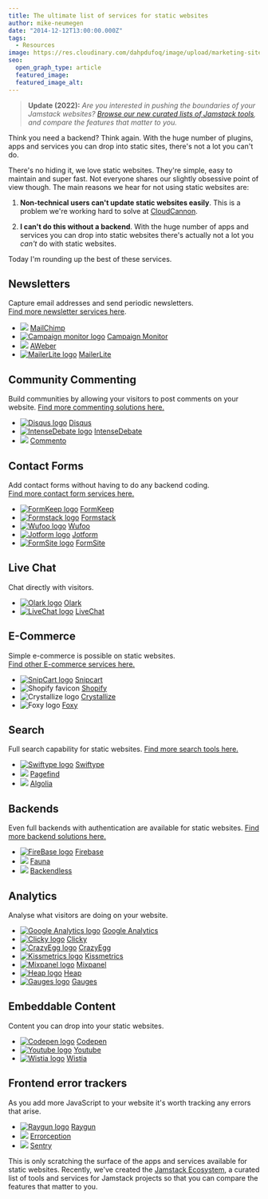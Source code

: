```yaml
---
title: The ultimate list of services for static websites
author: mike-neumegen
date: "2014-12-12T13:00:00.000Z"
tags:
  - Resources
image: https://res.cloudinary.com/dahpdufoq/image/upload/marketing-site/blog/uploads/blog-desktop-and-laptop.jpg
seo:
  open_graph_type: article
  featured_image:
  featured_image_alt:
---
```

> **Update (2022):**  *Are you interested in pushing the boundaries of your Jamstack websites? [Browse our new curated lists of Jamstack tools](https://cloudcannon.com/community/jamstack-ecosystem/), and compare the features that matter to you.*

Think you need a backend? Think again. With the huge number of plugins, apps and services you can drop into static sites, there's not a lot you can't do.

There's no hiding it, we love static websites. They're simple, easy to maintain and super fast. Not everyone shares our slightly obsessive point of view though. The main reasons we hear for not using static websites are:

1. **Non-technical users can't update static websites easily**. This is a problem we're working hard to solve at [CloudCannon](http://cloudcannon.com).

2. **I can't do this without a backend**. With the huge number of apps and services you can drop into static websites there's actually not a lot you *can't* do with static websites.

Today I'm rounding up the best of these services.

<div class="t-posts__content-roundup-boxes"><h2>Newsletters</h2><p>Capture email addresses and send periodic newsletters.<br /><a href="https://cloudcannon.com/community/jamstack-ecosystem/newsletters/">Find more newsletter services here</a>.</p><ul><li><img src="https://res.cloudinary.com/dahpdufoq/image/upload/marketing-site/community/assets/ecosystem/newsletter/mailchimp-fav.jpg" /> <a href="http://mailchimp.com">MailChimp</a></li><li><a href="https://www.campaignmonitor.com/"><img alt="Campaign monitor logo" src="https://res.cloudinary.com/dahpdufoq/image/upload/marketing-site/community/assets/ecosystem/newsletter/cmonitor-fav.jpg" /></a> <a target="_blank" rel="noopener" href="https://www.campaignmonitor.com/">Campaign Monitor</a></li><li><img src="https://res.cloudinary.com/dahpdufoq/image/upload/marketing-site/community/assets/ecosystem/newsletter/aweber-fav.jpg" /> <a target="_blank" rel="noopener" href="https://www.aweber.com/email-newsletters.htm">AWeber</a></li><li><a href="https://www.mailerlite.com"><img alt="MailerLite logo" src="https://res.cloudinary.com/dahpdufoq/image/upload/marketing-site/community/assets/ecosystem/newsletter/mailerlite-fav.jpg" /></a> <a href="https://www.mailerlite.com">MailerLite</a></li></ul><h2> </h2><h2>Community Commenting</h2><p>Build communities by allowing your visitors to post comments on your website. <a href="https://cloudcannon.com/community/jamstack-ecosystem/commenting/">Find more commenting solutions here.</a></p><ul><li><a href="https://disqus.com"><img alt="Disqus logo" src="https://res.cloudinary.com/dahpdufoq/image/upload/marketing-site/community/assets/ecosystem/commenting/disqus-fav.jpg" /></a> <a href="https://disqus.com">Disqus</a></li><li><a href="http://intensedebate.com/"><img alt="IntenseDebate logo" src="https://res.cloudinary.com/dahpdufoq/image/upload/marketing-site/community/assets/ecosystem/commenting/intense-fav.jpg" /></a> <a href="http://intensedebate.com/">IntenseDebate</a></li><li><img src="https://res.cloudinary.com/dahpdufoq/image/upload/marketing-site/community/assets/ecosystem/commenting/commento-fav.jpg" /> <a target="_blank" rel="noopener" href="https://commento.io/">Commento</a></li></ul><h2> </h2><h2>Contact Forms</h2><p>Add contact forms without having to do any backend coding.<br /><a href="https://cloudcannon.com/community/jamstack-ecosystem/contact-forms/">Find more contact form services here.</a></p><ul><li><a href="https://formkeep.com/"><img alt="FormKeep logo" src="https://res.cloudinary.com/dahpdufoq/image/upload/marketing-site/community/assets/ecosystem/contact-form/formkeep-fav.jpg" /></a> <a href="https://formkeep.com/">FormKeep</a></li><li><a href="https://www.formstack.com/"><img alt="Formstack logo" src="https://res.cloudinary.com/dahpdufoq/image/upload/marketing-site/community/assets/ecosystem/contact-form/formstack-fav.jpg" /></a> <a href="https://www.formstack.com/">Formstack</a></li><li><a href="http://www.wufoo.com/"><img alt="Wufoo logo" src="https://res.cloudinary.com/dahpdufoq/image/upload/marketing-site/community/assets/ecosystem/contact-form/wufoo-fav.jpg" /></a> <a href="http://www.wufoo.com/">Wufoo</a></li><li><a href="http://www.jotform.com/"><img alt="Jotform logo" src="https://res.cloudinary.com/dahpdufoq/image/upload/marketing-site/community/assets/ecosystem/contact-form/jotform-fav.jpg" /></a> <a href="http://www.jotform.com/">Jotform</a></li><li><a href="https://www.formsite.com/"><img alt="FormSite logo" src="https://res.cloudinary.com/dahpdufoq/image/upload/marketing-site/community/assets/ecosystem/contact-form/formsite-fav.jpg" /></a> <a href="https://www.formsite.com/">FormSite</a></li></ul><h2> </h2><h2>Live Chat</h2><p>Chat directly with visitors.</p><ul><li><a href="https://www.olark.com/"><img alt="Olark logo" src="https://res.cloudinary.com/dahpdufoq/image/upload/marketing-site/Group.jpg" /></a> <a href="https://www.olark.com/">Olark</a></li><li><a href="http://www.livechatinc.com/"><img alt="LiveChat logo" src="https://res.cloudinary.com/dahpdufoq/image/upload/marketing-site/Livechat_fsvicon.jpg" /></a> <a href="http://www.livechatinc.com/">LiveChat</a></li></ul><h2> </h2><h2>E-Commerce</h2><p>Simple e-commerce is possible on static websites.<br /><a href="https://cloudcannon.com/community/jamstack-ecosystem/ecommerce/">Find other E-commerce services here.</a></p><ul><li><a href="http://snipcart.com"><img alt="SnipCart logo" src="https://res.cloudinary.com/dahpdufoq/image/upload/marketing-site/community/assets/ecosystem/ecommerce/snipcart-fav.jpg" /></a> <a href="http://snipcart.com">Snipcart</a></li><li><img src="https://res.cloudinary.com/dahpdufoq/image/upload/marketing-site/community/assets/ecosystem/ecommerce/shopify-fav.jpg" alt="Shopify favicon" /> <a target="_blank" rel="noopener" href="https://www.shopify.com/plus/solutions/headless-commerce">Shopify</a></li><li><img src="https://res.cloudinary.com/dahpdufoq/image/upload/marketing-site/community/assets/ecosystem/ecommerce/crystallize-fav.jpg" alt="Crystallize logo" /> <a target="_blank" rel="noopener" href="https://crystallize.com/">Crystallize</a></li><li><img src="https://res.cloudinary.com/dahpdufoq/image/upload/marketing-site/community/assets/ecosystem/ecommerce/foxy-fav.jpg" alt="Foxy logo" /> <a target="_blank" rel="noopener" href="https://foxy.io/">Foxy</a></li></ul><h2> </h2><h2>Search</h2><p>Full search capability for static websites. <a href="https://cloudcannon.com/community/jamstack-ecosystem/search/">Find more search tools here.</a></p><ul><li><a href="https://swiftype.com/"><img alt="Swiftype logo" src="https://res.cloudinary.com/dahpdufoq/image/upload/marketing-site/community/assets/ecosystem/search/swifttype-fav.jpg" /></a> <a href="https://swiftype.com/">Swiftype</a></li><li><img src="https://res.cloudinary.com/dahpdufoq/image/upload/marketing-site/Pagefind_1.jpg" /> <a target="_blank" rel="noopener" href="https://pagefind.app/">Pagefind</a></li><li><img src="https://res.cloudinary.com/dahpdufoq/image/upload/marketing-site/community/assets/ecosystem/search/algolia-fav.jpg" /> <a target="_blank" rel="noopener" href="https://www.algolia.com/">Algolia</a></li></ul> <h2>Backends</h2><p>Even full backends with authentication are available for static websites. <a href="https://cloudcannon.com/community/jamstack-ecosystem/backends/">Find more backend solutions here.</a></p><ul><li><a href="https://www.firebase.com/"><img alt="FireBase logo" src="https://res.cloudinary.com/dahpdufoq/image/upload/marketing-site/community/assets/ecosystem/backends/firebase-fav.jpg" /></a> <a href="https://www.firebase.com/">Firebase</a></li><li><img src="https://res.cloudinary.com/dahpdufoq/image/upload/marketing-site/community/assets/ecosystem/backends/fauna-fav.jpg" /> <a target="_blank" rel="noopener" href="https://fauna.com/">Fauna</a></li><li><img src="https://res.cloudinary.com/dahpdufoq/image/upload/marketing-site/community/assets/ecosystem/backends/backendless-fav.jpg" /> <a target="_blank" rel="noopener" href="https://backendless.com/">Backendless</a></li></ul><h2> </h2><h2>Analytics</h2><p>Analyse what visitors are doing on your website.</p><ul><li><a href="http://www.google.com/analytics/"><img alt="Google Analytics logo" src="https://res.cloudinary.com/dahpdufoq/image/upload/marketing-site/community/assets/ecosystem/analytics/googleanalytics-fav.jpg" /></a> <a href="http://www.google.com/analytics/">Google Analytics</a></li><li><a href="http://clicky.com/"><img alt="Clicky logo" src="https://res.cloudinary.com/dahpdufoq/image/upload/marketing-site/community/assets/ecosystem/analytics/clicky-fav.jpg" /></a> <a href="http://clicky.com/">Clicky</a></li><li><a href="http://www.crazyegg.com/"><img alt="CrazyEgg logo" src="https://res.cloudinary.com/dahpdufoq/image/upload/marketing-site/community/assets/ecosystem/analytics/crazyegg-fav.jpg" /></a> <a href="http://www.crazyegg.com/">CrazyEgg</a></li><li><a href="http://kissmetrics.com"><img alt="Kissmetrics logo" src="https://res.cloudinary.com/dahpdufoq/image/upload/marketing-site/community/assets/ecosystem/analytics/kissmetric-fav.jpg" /></a> <a href="http://kissmetrics.com">Kissmetrics</a></li><li><a href="http://mixpanel.com"><img alt="Mixpanel logo" src="https://res.cloudinary.com/dahpdufoq/image/upload/marketing-site/community/assets/ecosystem/analytics/mixpanel-fav.jpg" /></a> <a href="http://mixpanel.com">Mixpanel</a></li><li><a href="https://heapanalytics.com/"><img alt="Heap logo" src="https://res.cloudinary.com/dahpdufoq/image/upload/marketing-site/community/assets/ecosystem/analytics/heap-fav.jpg" /></a> <a href="https://heapanalytics.com/">Heap</a></li><li><a href="http://get.gaug.es/"><img alt="Gauges logo" src="https://res.cloudinary.com/dahpdufoq/image/upload/marketing-site/community/assets/ecosystem/analytics/gauges-fav.jpg" /></a> <a href="http://get.gaug.es/">Gauges</a></li></ul><h2> </h2><h2>Embeddable Content</h2><p>Content you can drop into your static websites.</p><ul><li><a href="http://codepen.io/"><img alt="Codepen logo" src="https://res.cloudinary.com/dahpdufoq/image/upload/marketing-site/Codepen_favicon.jpg" /></a> <a href="http://codepen.io/">Codepen</a></li><li><a href="http://youtube.com"><img alt="Youtube logo" src="https://res.cloudinary.com/dahpdufoq/image/upload/marketing-site/Youtube_favicon.jpg" /></a> <a href="http://youtube.com">Youtube</a></li><li><a href="http://wistia.com/"><img alt="Wistia logo" src="https://res.cloudinary.com/dahpdufoq/image/upload/marketing-site/Wistia_favicon.jpg" /></a> <a href="http://wistia.com/">Wistia</a></li></ul><h2> </h2><h2>Frontend error trackers</h2><p>As you add more JavaScript to your website it's worth tracking any errors that arise.</p><ul><li><a href="https://raygun.io/"><img alt="Raygun logo" src="https://res.cloudinary.com/dahpdufoq/image/upload/marketing-site/Raygun_favicon.jpg" /></a> <a href="https://raygun.io/">Raygun</a></li><li><img src="https://res.cloudinary.com/dahpdufoq/image/upload/marketing-site/errorception_1.png" /> <a target="_blank" rel="noopener" href="https://errorception.com/">Errorception</a></li><li><img src="https://res.cloudinary.com/dahpdufoq/image/upload/marketing-site/sentry_1.png" /> <a target="_blank" rel="noopener" href="https://sentry.io/welcome/">Sentry</a></li></ul></div>

This is only scratching the surface of the apps and services available for static websites. Recently, we've created the [Jamstack Ecosystem](https://cloudcannon.com/community/jamstack-ecosystem/), a curated list of tools and services for Jamstack projects so that you can compare the features that matter to you. 